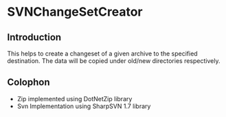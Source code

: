 # SVNChangeSetCreator

## Introduction

This helps to create a changeset of a given archive to the specified destination. The data will be copied under old/new directories respectively.

## Colophon
 - Zip implemented using DotNetZip library
 - Svn Implementation using SharpSVN 1.7 library